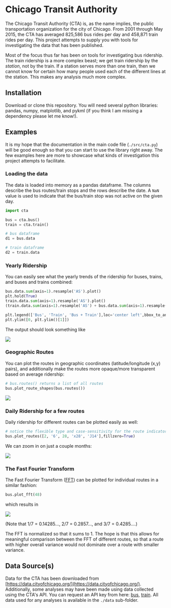 # Chicago Transit Authority

The Chicago Transit Authority (CTA) is, as the name implies, the public transportation organization for the city of Chicago. From 2001 through May 2015, the CTA has averaged 825,586 bus rides per day and 458,871 train rides per day. This project attempts to supply you with tools for investigating the data that has been published.

Most of the focus thus far has been on tools for investigating bus ridership. The train ridership is a more complex beast; we get train ridership by the *station*, not by the train. If a station serves more than one train, then we cannot know for certain how many people used each of the different lines at the station. This makes any analysis much more complex.

## Installation

Download or clone this repository. You will need several python libraries: pandas, numpy, matplotlib, and pykml (if you think I am missing a dependency please let me know!).

## Examples

It is my hope that the documentation in the main code file (`./src/cta.py`) will be good enough so that you can start to use the library right away. The few examples here are more to showcase what kinds of investigation this project attempts to facilitate.

### Loading the data
The data is loaded into memory as a pandas dataframe. The columns describe the bus routes/train stops and the rows describe the date. A `NaN` value is used to indicate that the bus/train stop was not active on the given day.

```python
import cta

bus = cta.bus()
train = cta.train()

# bus dataframe
d1 = bus.data

# train dataframe
d2 = train.data
```

### Yearly Ridership
You can easily see what the yearly trends of the ridership for buses, trains, and buses and trains combined:

```python
bus.data.sum(axis=1).resample('AS').plot()
plt.hold(True)
train.data.sum(axis=1).resample('AS').plot()
(train.data.sum(axis=1).resample('AS') + bus.data.sum(axis=1).resample('AS')).plot()

plt.legend(['Bus', 'Train', 'Bus + Train'],loc='center left',bbox_to_anchor=(1,.5))
plt.ylim([0, plt.ylim()[1]])

```

The output should look something like

![](https://raw.githubusercontent.com/kbrose/dataViz/master/Chicago/imgs/yearly_ridership.png)

### Geographic Routes
You can plot the routes in geographic coordinates (latitude/longitude (x,y) pairs), and additionally make the routes more opaque/more transparent based on average ridership:

```python
# bus.routes() returns a list of all routes
bus.plot_route_shapes(bus.routes())
```

![](https://raw.githubusercontent.com/kbrose/dataViz/master/Chicago/imgs/routes.png)

### Daily Ridership for a few routes
Daily ridership for different routes can be plotted easily as well:

```python
# notice the flexible type and case-sensitivity for the route indicator
bus.plot_routes([2, '6', 28, 'x28', 'J14'],fillzero=True)
```

We can zoom in on just a couple months:

![](https://raw.githubusercontent.com/kbrose/dataViz/master/Chicago/imgs/nov_dec_ridership.png)

### The Fast Fourier Transform
The Fast Fourier Transform ([FFT](https://en.wikipedia.org/wiki/Fast_Fourier_transform)) can be plotted for individual routes in a similar fashion:

```python
bus.plot_fft(48)
```

which results in

![](https://raw.githubusercontent.com/kbrose/dataViz/master/Chicago/imgs/fft.png)

(Note that 1/7 = 0.14285..., 2/7 = 0.2857..., and 3/7 = 0.4285....)

The FFT is normalized so that it sums to 1. The hope is that this allows for meaningful comparison between the FFT of different routes, so that a route with higher overall variance would not dominate over a route with smaller variance.

## Data Source(s)

Data for the CTA has been downloaded from [https://data.cityofchicago.org/](https://data.cityofchicago.org/). Additionally, some analyses may have been made using data collected using the CTA's API. You can request an API key from here: [bus](http://www.transitchicago.com/developers/bustracker.aspx), [train](http://www.transitchicago.com/developers/traintracker.aspx). All data used for any analyses is available in the `./data` sub-folder.
